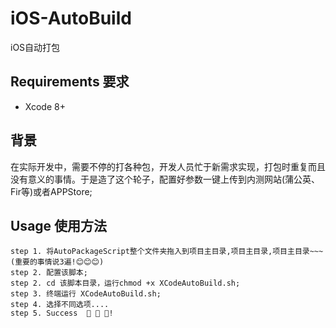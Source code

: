 # iOS-AutoBuild
iOS自动打包

## Requirements 要求
* Xcode 8+

## 背景

在实际开发中，需要不停的打各种包，开发人员忙于新需求实现，打包时重复而且没有意义的事情。于是造了这个轮子，配置好参数一键上传到内测网站(蒲公英、Fir等)或者APPStore;

## Usage 使用方法
```
step 1. 将AutoPackageScript整个文件夹拖入到项目主目录,项目主目录,项目主目录~~~(重要的事情说3遍!😊😊😊)
step 2. 配置该脚本;
step 2. cd 该脚本目录，运行chmod +x XCodeAutoBuild.sh;
step 3. 终端运行 XCodeAutoBuild.sh;
step 4. 选择不同选项....
step 5. Success  🎉 🎉 🎉!
```
